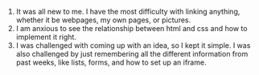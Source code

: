 1. It was all new to me. I have the most difficulty with linking anything, whether it be webpages, my own pages, or pictures.
2. I am anxious to see the relationship between html and css and how to implement it right.
3. I was challenged with coming up with an idea, so I kept it simple. I was also challenged by just remembering all the different information from past weeks, like lists, forms, and how to set up an iframe.
